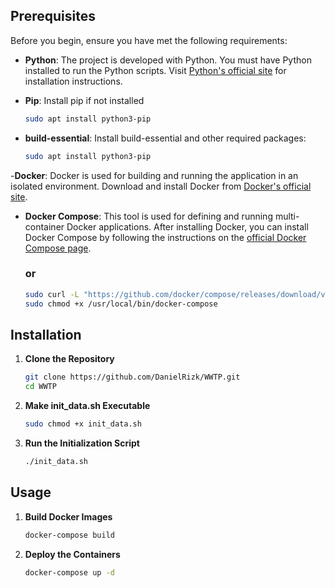 ## Prerequisites

Before you begin, ensure you have met the following requirements:

- **Python**: The project is developed with Python. You must have Python installed to run the Python scripts. Visit [Python's official site](https://www.python.org/downloads/) for installation instructions.
  
- **Pip**: Install pip if not installed
   ```sh
   sudo apt install python3-pip
   
- **build-essential**: Install build-essential and other required packages:
   ```sh
   sudo apt install python3-pip
   ```
-**Docker**: Docker is used for building and running the application in an isolated environment. Download and install Docker from [Docker's official site](https://www.docker.com/get-started).

- **Docker Compose**: This tool is used for defining and running multi-container Docker applications. After installing Docker, you can install Docker Compose by following the instructions on the [official Docker Compose page](https://docs.docker.com/compose/install/).

   ### or
   ```sh
   sudo curl -L "https://github.com/docker/compose/releases/download/v2.3.3/docker-compose-$(uname -s)-$(uname -m)" -o /usr/local/bin/docker-compose
   sudo chmod +x /usr/local/bin/docker-compose

## Installation

1. **Clone the Repository**
   ```sh
   git clone https://github.com/DanielRizk/WWTP.git
   cd WWTP
2. **Make init_data.sh Executable**
   ```sh
   sudo chmod +x init_data.sh
3. **Run the Initialization Script**
   ```sh
   ./init_data.sh

## Usage

1. **Build Docker Images**
   ```sh
   docker-compose build
2. **Deploy the Containers**
   ```sh
   docker-compose up -d
